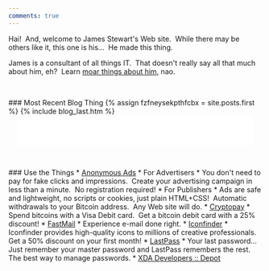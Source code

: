 ```yaml
---
comments: true
---
```


<!--sse-->
<!--email_off-->
<div class="h-card" style="display: none;">
  <a class="u-email" href="mailto:james.stewart@forces.army">james.stewart@forces.army</a>
  <a class="u-impp" href="xmpp:james.stewart@forces.army?omemo-sid-319927269=1c7a66ee6b31782aeeda16d3cb1928fb9fa08413475d2dead3e7eec47c6cd551">
    james.stewart@forces.army
  </a>
  <a class="u-key" href="https://keybase.io/stew721/pgp_keys.asc?fingerprint=614fff680e92bae869c878e361bca817affa1f1d">
    614FFF680E92BAE869C878E361BCA817AFFA1F1D
  </a>
  <a class="u-url" href="{{ site.url }}">{{ site.url }}</a>
  <img alt="James Stewart" class="u-logo u-photo" height="960" src="{{ site.uri.assets }}/naked/images/JWDS_960x960.jpg" style="border: 0px;" width="960" />
  <p class="dt-bday">19781107</p>
  <p class="h-adr p-adr">
    PO Box <span class="p-post-office-box">51042</span><br />
    <span class="p-extended-address">Elm PO</span><br />
    <span class="p-locality">Sudbury</span>, <abbr class="p-region" title="Ontario">ON</abbr>&nbsp; <span class="p-postal-code">P3C 1T0</span><br />
    <abbr class="p-country-name" title="Canada">CA</abbr>
  </p>
  <p class="h-geo p-geo">
    <data class="p-longitude" value="46.49">46&deg; 29' 24&quot; N</data>, <data class="p-latitude" value="-81.01">81&deg; 0' 36&quot; W</data>
    (<data class="p-altitude" value="347.5">1,140.1 ft.</data>)
  </p>
  <p class="p-additional-name">William Dean</p>
  <p class="p-family-name">Stewart</p>
  <p class="p-gender-identity">Alpha Male</p>
  <p class="p-given-name">James</p>
  <p class="p-honorific-prefix">Mr.</p>
  <p class="p-name">James Stewart</p>
  <p class="p-sex">M</p>
  <p class="p-tel">+17055621887</p>
</div>
<!--/email_off-->
<!--/sse-->

Hai!&nbsp; And, welcome to James Stewart's Web site.&nbsp; While there may be others like it, this one is his&hellip;&nbsp; He made this thing.

James is a consultant of all things IT.&nbsp; That doesn't really say all that much about him, eh?&nbsp; Learn <a href="{{ site.url }}/about" rel="me" title="">moar things about him</a>, nao.

<p>&nbsp;</p>
### Most Recent Blog Thing
{% assign fzfneysekpthfcbx = site.posts.first %}
{% include blog_last.htm %}

<iframe allowtransparency="true" data-aa="453725" height="60" src="//ad.a-ads.com/453725?size=468x60" style="border: none; display: block; margin-left: auto; margin-right: auto; padding: 0; overflow: hidden;" width="468"></iframe>

<p>&nbsp;</p>
### Use the Things
* <a href="{{ site.uri.shortURL }}/Anonymous-Ads" target="_blank" title="Anonymous Ads">Anonymous Ads</a>
  * For Advertisers
    * You don't need to pay for fake clicks and impressions.&nbsp; Create your advertising campaign in less than a minute.&nbsp; No registration required!
  * For Publishers
    * Ads are safe and lightweight, no scripts or cookies, just plain HTML+CSS!&nbsp; Automatic withdrawals to your Bitcoin address.&nbsp; Any Web site will do.
* <a href="{{ site.uri.shortURL }}/Cryptopay" target="_blank" title="Cryptopay">Cryptopay</a>
  * Spend bitcoins with a Visa Debit card.&nbsp; Get a bitcoin debit card with a 25% discount!
* <a href="{{ site.uri.shortURL }}/FastMail" target="_blank" title="FastMail">FastMail</a>
  * Experience e-mail done right.
* <a href="{{ site.uri.shortURL }}/Iconfinder" target="_blank" title="Iconfinder">Iconfinder</a>
  * Iconfinder provides high-quality icons to millions of creative professionals.&nbsp; Get a 50% discount on your first month!
* <a href="{{ site.uri.shortURL }}/LastPass" target="_blank" title="LastPass">LastPass</a>
    * Your last password&hellip;&nbsp; Just remember your master password and LastPass remembers the rest.&nbsp; The best way to manage passwords.
* <a href="{{ site.uri.shortURL }}/XDA-Depot" target="_blank" title="XDA Developers :: Depot">XDA Developers :: Depot</a>

